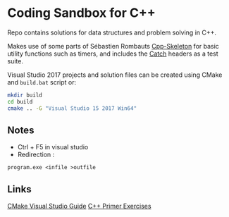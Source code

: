 # Coding Sandbox for C++

Repo contains solutions for data structures and problem solving in C++.

Makes use of some parts of Sébastien Rombauts [Cpp-Skeleton](https://github.com/SRombauts/cpp-skeleton) for basic utility functions such as timers, and includes the [Catch](https://github.com/catchorg/Catch2) headers as a test suite.

Visual Studio 2017 projects and solution files can be created using CMake and `build.bat` script or:

```bash
mkdir build
cd build
cmake .. -G "Visual Studio 15 2017 Win64"
```

## Notes
- Ctrl + F5 in visual studio 
- Redirection :
```
program.exe <infile >outfile
```

## Links
[CMake Visual Studio Guide](https://cognitivewaves.wordpress.com/cmake-and-visual-studio/#cmakelists-details)
[C++ Primer Exercises](https://github.com/jaege/Cpp-Primer-5th-Exercises)